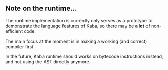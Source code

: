 ## Note on the runtime...

The runtime implementation is currently only serves as a prototype to demonstrate the language features of Kaba, so there may be **a lot** of non-efficient code.

The main focus at the moment is in making a working (and correct) compiler first.

In the future, Kaba runtime should works on bytecode instructions instead, and not using the AST directly anymore.
